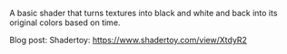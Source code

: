 A basic shader that turns textures into black and white and back into its original colors based on time.

Blog post:
Shadertoy: https://www.shadertoy.com/view/XtdyR2
